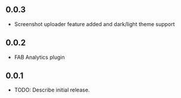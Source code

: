 ## 0.0.3

- Screenshot uploader feature added and dark/light theme support

## 0.0.2

- FAB Analytics plugin

## 0.0.1

- TODO: Describe initial release.
